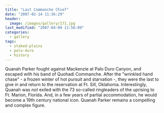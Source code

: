 ```yaml
---
title: "Last Commanche Chief"
date: "2007-02-14 11:36:29"
header:
  image: /images/gallery/171.jpg
last_modified: "2007-04-09 11:56:09"
categories:
  - gallery
tags:
  - staked-plains
  - palo-duro
  - history
---
```


Quanah Parker fought against Mackenzie at Palo Duro Canyon, and escaped with his band of Quohadi Commanche. After the "wrinkled hand chase" - a frozen winter of hot pursuit and starvation -, they were the last to give in and return to the reservation at Ft. Sill, Oklahoma. Interestingly, Quanah was _not_ exiled with the 73 so-called ringleaders of the uprising to Ft. Marion, Florida. And, in a few years of partial accommodation, he would become a 19th century national icon. Quanah Parker remains a compelling and complex figure.
